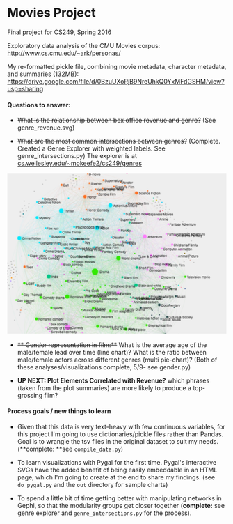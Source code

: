 # Movies Project
Final project for CS249, Spring 2016

Exploratory data analysis of the CMU Movies corpus: [http://www.cs.cmu.edu/~ark/personas/
](http://)

My re-formatted pickle file, combining movie metadata, character metadata, and summaries (132MB): 
[https://drive.google.com/file/d/0BzuUXoRjB9NreUhkQ0YxMFdGSHM/view?usp=sharing ](http://)

#### Questions to answer:

- ~~What is the relationship between box office revenue and genre?~~ (See genre_revenue.svg)

-  ~~What are the most common intersections between genres?~~
(Complete. Created a Genre Explorer with weighted labels. See genre_intersections.py)
The explorer is at [cs.wellesley.edu/~mokeefe2/cs249/genres]()

![image](genre_explorer.jpg)

-  ~~** Gender representation in film:**~~  What is the average age of the male/female lead over time (line chart)? What is the ratio between male/female actors across different genres (multi pie-chart)?  (Both of these analyses/visualizations complete, 5/9- see gender.py)

- **UP NEXT: Plot Elements Correlated with Revenue?** which phrases (taken from the plot summaries) are more likely to produce a top-grossing film? 

#### Process goals / new things to learn
- Given that this data is very text-heavy with few continuous variables, for this project I'm going to use dictionaries/pickle files rather than Pandas.
Goal is to wrangle the tsv files in the original dataset to suit my needs. (**complete: **see `compile_data.py`)
 
- To learn visualizations with Pygal for the first time. Pygal's interactive SVGs have the added benefit of being easily embeddable in an HTML page, which I'm going to create at the end to share my findings. (see `do_pygal.py` and the `out` directory for sample charts)

- To spend a little bit of time getting better with manipulating networks in Gephi, so that the modularity groups get closer together (**complete:** see genre explorer and `genre_intersections.py` for the process). 
